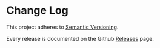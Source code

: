 # Change Log

This project adheres to [Semantic Versioning](http://semver.org/).  

Every release is documented on the Github [Releases](https://github.com/rentpath/react-redux-router/releases) page.
